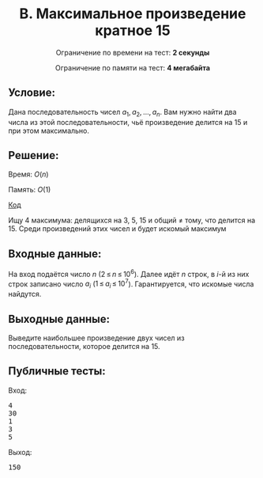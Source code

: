 <center><h1>B. Максимальное произведение кратное 15</h1></center>
    
<p><center>Ограничение по времени на тест: <b>2 секунды</b></center></p>

<p><center>Ограничение по памяти на тест: <b>4 мегабайта</b></center></p>

<h2>Условие:</h2>

<div><p>Дана последовательность чисел <span class="tex-span"><i>a</i><sub class="lower-index">1</sub>, <i>a</i><sub class="lower-index">2</sub>, ..., <i>a</i><sub class="lower-index"><i>n</i></sub></span>. Вам нужно найти два числа из этой последовательности, чьё произведение делится на <span class="tex-span">15</span> и при этом максимально.</p></div>

<h2>Решение:</h2>

Время: $O(n)$

Память: $O(1)$

[Код](solution.cpp)

Ищу 4 максимума: делящихся на 3, 5, 15 и общий $\neq$ тому, что делится на 15. Среди произведений этих чисел и будет искомый максимум

<h2>Входные данные:</h2>

<p>На вход подаётся число <span class="tex-span"><i>n</i></span> (<span class="tex-span">2 ≤ <i>n</i> ≤ 10<sup class="upper-index">6</sup></span>). Далее идёт <span class="tex-span"><i>n</i></span> строк, в <span class="tex-span"><i>i</i></span>-й из них строк записано число <span class="tex-span"><i>a</i><sub class="lower-index"><i>i</i></sub></span> (<span class="tex-span">1 ≤ <i>a</i><sub class="lower-index"><i>i</i></sub> ≤ 10<sup class="upper-index">7</sup></span>). Гарантируется, что искомые числа найдутся.</p>

<h2>Выходные данные:</h2>

<p>Выведите наибольшее произведение двух чисел из последовательности, которое делится на <span class="tex-span">15</span>.</p>

<h2>Публичные тесты:</h2>

Вход:

<pre>4<br/>30<br/>1<br/>3<br/>5<br/></pre>

Выход:

<pre>150<br/></pre>
